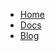 - [Home](/)
- [Docs](/en/quick-start)
- [Blog](/blog/en/)
<!-- - Language
  - [中文](/zh-cn/)
  - [English](/en/) -->
